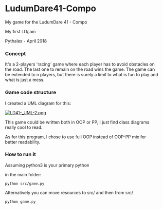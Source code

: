 # LudumDare41-Compo
My game for the LudumDare 41 - Compo

My first LD/jam

Pythalex - April 2018


### Concept
It's a 2-players 'racing' game where each player has to avoid obstacles on the road.
The last one to remain on the road wins the game.
The game can be extended to n players, but there is surely a limit to what is fun to play and
what is just a mess.

### Game code structure
I created a UML diagram for this:

[![LD41-_UML-2.png](https://s14.postimg.cc/wf93njhox/LD41-_UML-2.png)](https://postimg.cc/image/kq53zkqq5/)

This game could be written both in OOP or PP, I just find class diagrams really cool to read.

As for this program, I chose to use full OOP instead of OOP-PP mix for better readability.

### How to run it

Assuming python3 is your primary python

in the main folder:

`python src/game.py`

Alternatively you can move resources to src/ and then from src/ 

`python game.py`